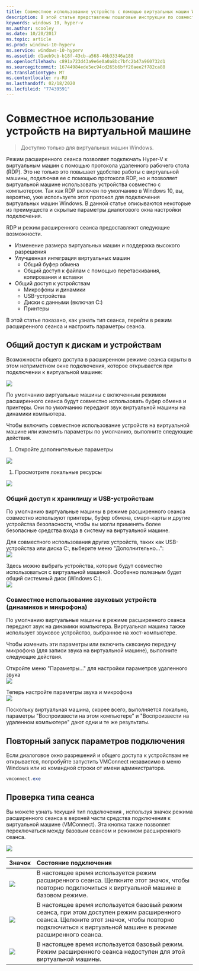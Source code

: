 ```yaml
---
title: Совместное использование устройств с помощью виртуальных машин Windows
description: В этой статье представлены пошаговые инструкции по совместному использованию устройств с помощью виртуальных машин Hyper-V (USB, аудиоустройств, микрофона и подключенных дисков)
keywords: windows 10, hyper-v
ms.author: scooley
ms.date: 10/20/2017
ms.topic: article
ms.prod: windows-10-hyperv
ms.service: windows-10-hyperv
ms.assetid: d1aeb9cb-b18f-43cb-a568-46b33346a188
ms.openlocfilehash: c891a723d43a9e6e0a0a8bc7bfc2b47a960732d1
ms.sourcegitcommit: 16744984ede5ec94cd265b6bff20aee2f782ca88
ms.translationtype: MT
ms.contentlocale: ru-RU
ms.lasthandoff: 02/18/2020
ms.locfileid: "77439591"
---
```

# <a name="share-devices-with-your-virtual-machine"></a>Совместное использование устройств на виртуальной машине

> Доступно только для виртуальных машин Windows.

Режим расширенного сеанса позволяет подключать Hyper-V к виртуальным машин с помощью протокола удаленного рабочего стола (RDP).  Это не только это повышает удобство работы с виртуальной машины, подключая ее с помощью протокола RDP, но и позволяет виртуальной машине использовать устройства совместно с компьютером.  Так как RDP включен по умолчанию в Windows 10, вы, вероятно, уже используете этот протокол для подключения виртуальных машин Windows.  В данной статье описываются некоторые из преимуществ и скрытые параметры диалогового окна настройки подключения.

RDP и режим расширенного сеанса предоставляют следующие возможности.

* Изменение размера виртуальных машин и поддержка высокого разрешения
* Улучшенная интеграция виртуальных машин
  * Общий буфер обмена
  * Общий доступ к файлам с помощью перетаскивания, копирования и вставки
* Общий доступ к устройствам
  * Микрофоны и динамики
  * USB-устройства
  * Диски с данными (включая C:)
  * Принтеры

В этой статье показано, как узнать тип сеанса, перейти в режим расширенного сеанса и настроить параметры сеанса.

## <a name="share-drives-and-devices"></a>Общий доступ к дискам и устройствам

Возможности общего доступа в расширенном режиме сеанса скрыты в этом неприметном окне подключения, которое открывается при подключении к виртуальной машине:

![](media/esm-default-view.png)

По умолчанию виртуальные машины с включенным режимом расширенного сеанса будут совместно использовать буфер обмена и принтеры.  Они по умолчанию передают звук виртуальной машины на динамики компьютера.

Чтобы включить совместное использование устройств на виртуальной машине или изменить параметры по умолчанию, выполните следующие действия.

1. Откройте дополнительные параметры

  ![](media/esm-show-options.png)

1. Просмотрите локальные ресурсы

  ![](media/esm-local-resources.png)

### <a name="share-storage-and-usb-devices"></a>Общий доступ к хранилищу и USB-устройствам

По умолчанию виртуальные машины в режиме расширенного сеанса совместно используют принтеры, буфер обмена, смарт-карты и другие устройства безопасности, чтобы вы могли применять более безопасные средства входа в систему на виртуальной машине.

Для совместного использования других устройств, таких как USB-устройства или диска C:, выберите меню "Дополнительно...":  
![](media/esm-more-devices.png)

Здесь можно выбрать устройства, которые будут совместно использоваться с виртуальной машиной.  Особенно полезным будет общий системный диск (Windows C:).  
![](media/esm-drives-usb.png)

### <a name="share-audio-devices-speakers-and-microphones"></a>Совместное использование звуковых устройств (динамиков и микрофона)

По умолчанию виртуальные машины в режиме расширенного сеанса передают звук на динамики компьютера.  Виртуальная машина также использует звуковое устройство, выбранное на хост-компьютере.

Чтобы изменить эти параметры или включить сквозную передачу микрофона (для записи звука на виртуальной машине), выполните следующие действия.

Откройте меню "Параметры..." для настройки параметров удаленного звука  
![](media/esm-audio.png)

Теперь настройте параметры звука и микрофона  
![](media/esm-audio-settings.png)

Поскольку виртуальная машина, скорее всего, выполняется локально, параметры "Воспроизвести на этом компьютере" и "Воспроизвести на удаленном компьютере" дают одни и те же результаты.

## <a name="re-launching-the-connection-settings"></a>Повторный запуск параметров подключения

Если диалоговое окно разрешений и общего доступа к устройствам не открывается, попробуйте запустить VMConnect независимо в меню Windows или из командной строки от имени администратора.  

``` Powershell
vmconnect.exe
```

## <a name="check-session-type"></a>Проверка типа сеанса

Вы можете узнать текущий тип подключения , используя значок режима расширенного сеанса в верхней части средства подключения к виртуальной машине (VMConnect).  Эта кнопка также позволяет переключаться между базовым сеансом и режимом расширенного сеанса.

![](media/esm-button-location.png)

| Значок | Состояние подключения |
|:-----|:---------|
|![](media/esm-basic.png)| В настоящее время используется режим расширенного сеанса.  Щелкните этот значок, чтобы повторно подключиться к виртуальной машине в базовом режиме. |
|![](media/esm-connect.png)| В настоящее время используется базовый режим сеанса, при этом доступен режим расширенного сеанса.  Щелкните этот значок, чтобы повторно подключиться к виртуальной машине в режиме расширенного сеанса.  |
|![](media/esm-stop.png)| В настоящее время используется базовый режим.  Режим расширенного сеанса недоступен для этой виртуальной машины. |